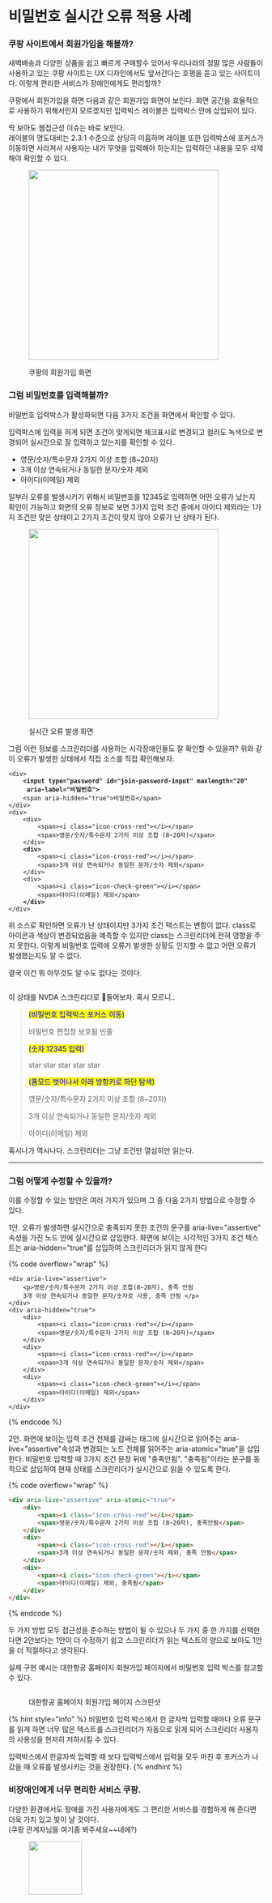 # 비밀번호 실시간 오류 적용 사례

### 쿠팡 사이트에서 회원가입을 해볼까?

새벽배송과 다양한 상품을 쉽고 빠르게 구매할수 있어서 우리나라의 정말 많은 사람들이 사용하고 있는 쿠팡 사이트는 UX 디자인에서도 앞서간다는 호평을 듣고 있는 사이트이다.  이렇게 편리한 서비스가 장애인에게도 편리할까?

쿠팡에서 회원가입을 하면 다음과 같은 회원가입 화면이 보인다. 화면 공간을 효율적으로 사용하기 위해서인지 모르겠지만 입력박스 레이블은 입력박스 안에 삽입되어 있다.&#x20;

딱 보아도 웹접근성 이슈는 바로 보인다. \
레이블의 명도대비는 2.3:1 수준으로 상당히 미흡하며 레이블 또한 입력박스에 포커스가 이동하면 사라져서 사용자는 내가 무엇을 입력해야 하는지는 입력하던 내용을 모두 삭제해야 확인할 수 있다.&#x20;

<figure><img src="../../.gitbook/assets/image (78).png" alt="" width="375"><figcaption><p>쿠팡의 회원가입 화면</p></figcaption></figure>

### 그럼 비밀번호를 입력해볼까?

비밀번호 입력박스가 활성화되면 다음 3가지 조건을 화면에서 확인할 수 있다.&#x20;

입력박스에 입력을 하게 되면 조건이 맞게되면 체크표시로 변경되고 컬러도 녹색으로 변경되어 실시간으로 잘 입력하고 있는지를 확인할 수 있다.&#x20;

* 영문/숫자/특수문자 2가지 이상 조합 (8\~20자)
* 3개 이상 연속되거나 동일한 문자/숫자 제외
* 아이디(이메일) 제외

일부러 오류를 발생시키기 위해서 비밀번호를 12345로 입력하면 어떤 오류가 났는지 확인이 가능하고 화면의 오류 정보로 보면 3가지 입력 조건 중에서 아이디 제외라는 1가지 조건만 맞은 상태이고 2가지 조건이 맞지 않아 오류가 난 상태가 된다.&#x20;

<figure><img src="../../.gitbook/assets/스크린샷 2023-12-28 오전 10.25.51.png" alt="" width="375"><figcaption><p>실시간 오류 발생 화면</p></figcaption></figure>

그럼 이런 정보를 스크린리더를 사용하는 시각장애인들도 잘 확인할 수 있을까?  위와 같이 오류가 발생한 상태에서 직접 소스를 직접 확인해보자.

<pre class="language-html" data-overflow="wrap" data-line-numbers><code class="lang-html">&#x3C;div>
<strong>    &#x3C;input type="password" id="join-password-input" maxlength="20" 
</strong><strong>     aria-label="비밀번호">
</strong>    &#x3C;span aria-hidden="true">비밀번호&#x3C;/span>
&#x3C;/div>
&#x3C;div>
    &#x3C;div>
        &#x3C;span>&#x3C;i class="icon-cross-red">&#x3C;/i>&#x3C;/span>
        &#x3C;span>영문/숫자/특수문자 2가지 이상 조합 (8~20자)&#x3C;/span>
    &#x3C;/div>
<strong>    &#x3C;div>
</strong>        &#x3C;span>&#x3C;i class="icon-cross-red">&#x3C;/i>&#x3C;/span>
        &#x3C;span>3개 이상 연속되거나 동일한 문자/숫자 제외&#x3C;/span>
    &#x3C;/div>
    &#x3C;div>
        &#x3C;span>&#x3C;i class="icon-check-green">&#x3C;/i>&#x3C;/span>
        &#x3C;span>아이디(이메일) 제외&#x3C;/span>
<strong>    &#x3C;/div>
</strong>&#x3C;/div>
</code></pre>

위 소스로 확인하면 오류가 난 상태이지만 3가지 조건 텍스트는 변함이 없다. class로 아이콘과 색상이 변경되었음을 예측할 수 있지만 class는 스크린리더에 전혀 영향을 주지 못한다. 이렇게 비밀번호 입력에 오류가 발생한 상황도 인지할 수 없고 어떤 오류가 발생했는지도 알 수 없다.&#x20;

결국 이건 뭐 아무것도 알 수도 없다는 것이다.

<figure><img src="../../.gitbook/assets/image (1).png" alt=""><figcaption></figcaption></figure>

이 상태를 NVDA 스크린리더로 들어보자.  혹시 모르니..

> <mark style="color:blue;">(비밀번호 입력박스 포커스 이동)</mark>&#x20;
>
> 비밀번호 편집창 보호됨 빈줄
>
> <mark style="color:blue;">(숫자 12345 입력)</mark>&#x20;
>
> star star star star star
>
> <mark style="color:blue;">(폼모드 벗어나서 아래 방향키로 하단 탐색)</mark>
>
> 영문/숫자/특수문자 2가지 이상 조합 (8\~20자)
>
> 3개 이상 연속되거나 동일한 문자/숫자 제외&#x20;
>
> 아이디(이메일) 제외

혹시나가 역시나다. 스크린리더는 그냥 조건만 열심히만 읽는다.

***

### 그럼 어떻게 수정할 수 있을까?

이를 수정할 수 있는 방안은 여러 가지가 있으며 그 중 다음 2가지 방법으로 수정할 수 있다.

1안. 오류가 발생하면 실시간으로 충족되지 못한 조건의 문구를 aria-live="assertive" 속성을 가진 노드 안에 실시간으로 삽입한다. 화면에 보이는 시각적인 3가지 조건 텍스트는 aria-hidden="true"를 삽입하여 스크린리더가 읽지 않게 한다

{% code overflow="wrap" %}
```markup
<div aria-live="assertive">
    <p>영문/숫자/특수문자 2가지 이상 조합(8~20자), 충족 안됨
    3개 이상 연속되거나 동일한 문자/숫자로 사용, 충족 안됨 </p>
</div>
<div aria-hidden="true">
    <div>
        <span><i class="icon-cross-red"></i></span>
        <span>영문/숫자/특수문자 2가지 이상 조합 (8~20자)</span>
    </div>
    <div>
        <span><i class="icon-cross-red"></i></span>
        <span>3개 이상 연속되거나 동일한 문자/숫자 제외</span>
    </div>
    <div>
        <span><i class="icon-check-green"></i></span>
        <span>아이디(이메일) 제외</span>
    </div>
</div>
```
{% endcode %}

2안. 화면에 보이는 입력 조건 전체를 감싸는 태그에 실시간으로 읽어주는 aria-live="assertive"속성과 변경되는 노드 전체를 읽어주는 aria-atomic="true"을 삽입한다. 비밀번호 입력할 때 3가지 조건 문장 뒤에 "충족안됨", "충족됨"이라는 문구를 동적으로 삽입하여 현재 상태를 스크린리더가 실시간으로 읽을 수 있도록 한다.

{% code overflow="wrap" %}
```html
<div aria-live="assertive" aria-atomic="true">
    <div>
        <span><i class="icon-cross-red"></i></span>
        <span>영문/숫자/특수문자 2가지 이상 조합 (8~20자), 충족안됨</span>
    </div>
    <div>
        <span><i class="icon-cross-red"></i></span>
        <span>3개 이상 연속되거나 동일한 문자/숫자 제외, 충족 안됨</span>
    </div>
    <div>
        <span><i class="icon-check-green"></i></span>
        <span>아이디(이메일) 제외, 충족됨</span>
    </div>
</div>
```
{% endcode %}

두 가지 방법 모두 접근성을 준수하는 방법이 될 수 있으나 두 가지 중 한 가지를 선택한다면 2안보다는 1안이 더 수정하기 쉽고 스크린리더가 읽는 텍스트의 양으로 보아도 1안을 더 적절하다고 생각된다.

실제 구현 예시는 대한항공 홈페이지 회원가입 페이지에서 비밀번호 입력 박스를 참고할 수 있다.

<figure><img src="../../.gitbook/assets/image (79).png" alt=""><figcaption><p>대한항공 홈페이지 회원가입 페이지 스크린샷</p></figcaption></figure>

{% hint style="info" %}
비밀번호 입력 박스에서 한 글자씩 입력할 때마다 오류 문구를 읽게 하면 너무 많은 텍스트를 스크린리더가 자동으로 읽게 되어 스크린리더 사용자의 사용성을 현저히 저하시킬 수 있다. &#x20;

입력박스에서 한글자씩 입력할 때 보다 입력박스에서 입력을 모두 마친 후 포커스가 나갔을 때 오류를 발생시키는 것을 권장한다.
{% endhint %}

### 비장애인에게 너무 편리한 서비스 쿠팡.&#x20;

다양한 환경에서도 장애를 가진 사용자에게도 그 편리한 서비스를 경험하게 해 준다면 더욱 가치 있고 빛이 날 것이다. \
(쿠팡 관계자님들 여기좀 봐주세요\~\~네에?)

<figure><img src="../../.gitbook/assets/image.png" alt="" width="105"><figcaption></figcaption></figure>

















